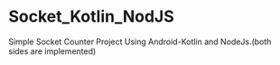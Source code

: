 # Socket_Kotlin_NodJS

Simple Socket Counter Project Using Android-Kotlin and NodeJs.(both sides are implemented)
